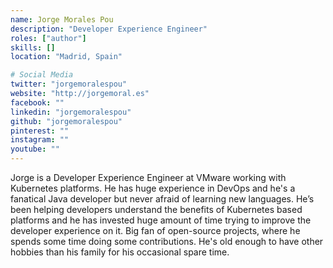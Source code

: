 ```yaml
---
name: Jorge Morales Pou
description: "Developer Experience Engineer"
roles: ["author"]
skills: []
location: "Madrid, Spain"

# Social Media 
twitter: "jorgemoralespou"
website: "http://jorgemoral.es"
facebook: ""
linkedin: "jorgemoralespou"
github: "jorgemoralespou"
pinterest: ""
instagram: ""
youtube: ""
---
```

<!-- markdownlint-disable MD041-->
Jorge is a Developer Experience Engineer at VMware working with Kubernetes platforms. He has huge experience in DevOps and he's a fanatical Java developer but never afraid of learning new languages. He’s been helping developers understand the benefits of Kubernetes based platforms and he has invested huge amount of time trying to improve the developer experience on it. Big fan of open-source projects, where he spends some time doing some contributions.
He's old enough to have other hobbies than his family for his occasional spare time.
